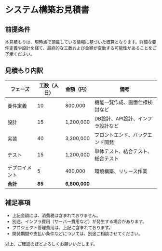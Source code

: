 # システム構築お見積書

## 前提条件

本見積もりは、現時点で頂戴している情報に基づいた概算となります。詳細な要件定義や設計を経て、最終的な工数および金額が変動する可能性があることをご了承ください。

## 見積もり内訳

| フェーズ         | 工数（人日） | 金額（円）     | 備考                                   |
|----------------|--------------|----------------|----------------------------------------|
| 要件定義       | 10           | 800,000        | 機能一覧作成、画面仕様検討など         |
| 設計           | 15           | 1,200,000      | DB設計、API設計、インフラ設計など      |
| 実装           | 40           | 3,200,000      | フロントエンド、バックエンド開発       |
| テスト         | 15           | 1,200,000      | 単体テスト、結合テスト、総合テスト     |
| デプロイメント   | 5            | 400,000        | 環境構築、リリース作業                 |
| **合計**       | **85**       | **6,800,000**  |                                        |

## 補足事項

*   上記金額には、消費税は含まれておりません。
*   別途、インフラ費用（サーバー費用など）が発生する場合があります。
*   プロジェクト管理費用は、上記に含まれております。
*   開発期間や支払い条件などについては、別途ご相談させてください。

以上、ご確認のほどよろしくお願いいたします。
